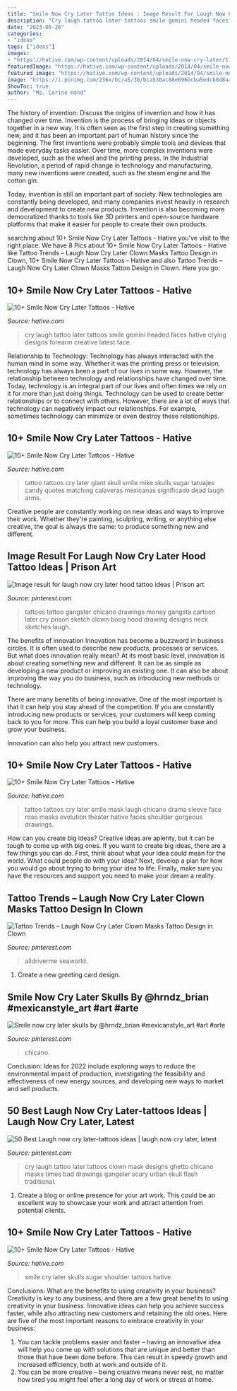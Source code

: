 ```yaml
---
title: "Smile Now Cry Later Tattoo Ideas : Image Result For Laugh Now Cry Later Hood Tattoo Ideas"
description: "Cry laugh tattoo later tattoos smile gemini headed faces hative crying designs forearm creative latest face"
date: "2023-05-26"
categories:
- "ideas"
tags: ["ideas"]
images:
- "https://hative.com/wp-content/uploads/2014/04/smile-now-cry-later/11-two-headed-girls.jpg"
featuredImage: "https://hative.com/wp-content/uploads/2014/04/smile-now-cry-later/11-two-headed-girls.jpg"
featured_image: "https://hative.com/wp-content/uploads/2014/04/smile-now-cry-later/15-laugh-now-cry-later-girls-on-sleeve.jpg"
image: "https://i.pinimg.com/236x/bc/a5/30/bca530ac88e696bcba5edcb8d8aaaf4a--tattoo-mascara-laugh-now-cry-later-tattoo-design.jpg"
ShowToc: true
author: "Ms. Corine Hand"
---
```



The history of invention: Discuss the origins of invention and how it has changed over time.
Invention is the process of bringing ideas or objects together in a new way. It is often seen as the first step in creating something new, and it has been an important part of human history since the beginning.
The first inventions were probably simple tools and devices that made everyday tasks easier. Over time, more complex inventions were developed, such as the wheel and the printing press. In the Industrial Revolution, a period of rapid change in technology and manufacturing, many new inventions were created, such as the steam engine and the cotton gin.

Today, invention is still an important part of society. New technologies are constantly being developed, and many companies invest heavily in research and development to create new products. Invention is also becoming more democratized thanks to tools like 3D printers and open-source hardware platforms that make it easier for people to create their own products.

	

		
searching about 10+ Smile Now Cry Later Tattoos - Hative you've visit to the right place. We have 8 Pics about 10+ Smile Now Cry Later Tattoos - Hative like Tattoo Trends – Laugh Now Cry Later Clown Masks Tattoo Design in Clown, 10+ Smile Now Cry Later Tattoos - Hative and also Tattoo Trends – Laugh Now Cry Later Clown Masks Tattoo Design in Clown. Here you go:
		
    
## 10+ Smile Now Cry Later Tattoos - Hative

<img loading=lazy src="https://hative.com/wp-content/uploads/2014/04/smile-now-cry-later/11-two-headed-girls.jpg" onerror="this.onerror=null;this.src='https://tse4.mm.bing.net/th?id=OIP.GpVSpUiCjGjoy54SYHfTNgHaLF&amp;pid=15.1';" alt="10+ Smile Now Cry Later Tattoos - Hative">

_Source: hative.com_

>cry laugh tattoo later tattoos smile gemini headed faces hative crying designs forearm creative latest face. 

	

Relationship to Technology:
Technology has always interacted with the human mind in some way. Whether it was the printing press or television, technology has always been a part of our lives in some way. However, the relationship between technology and relationships have changed over time. 
Today, technology is an integral part of our lives and often times we rely on it for more than just doing things. Technology can be used to create better relationships or to connect with others. However, there are a lot of ways that technology can negatively impact our relationships. For example, sometimes technology can minimize or even destroy these relationships.

    
## 10+ Smile Now Cry Later Tattoos - Hative

<img loading=lazy src="https://hative.com/wp-content/uploads/2014/04/smile-now-cry-later/10-skulls-arm-tattoo.jpg" onerror="this.onerror=null;this.src='https://tse1.mm.bing.net/th?id=OIP.9gfivShF169C9L-WqSuWugHaLJ&amp;pid=15.1';" alt="10+ Smile Now Cry Later Tattoos - Hative">

_Source: hative.com_

>tattoo tattoos cry later giant skull smile mike skulls sugar tatuajes candy quotes matching calaveras mexicanas significado dead laugh arms. 

	

Creative people are constantly working on new ideas and ways to improve their work. Whether they're painting, sculpting, writing, or anything else creative, the goal is always the same: to produce something new and different.

    
## Image Result For Laugh Now Cry Later Hood Tattoo Ideas | Prison Art

<img loading=lazy src="https://i.pinimg.com/736x/53/87/56/53875655f1e9a5f8eb1db6974868cb9f.jpg" onerror="this.onerror=null;this.src='https://tse3.mm.bing.net/th?id=OIP.LLelQzcizNPp9-Vz_74wHAHaHK&amp;pid=15.1';" alt="Image result for laugh now cry later hood tattoo ideas | Prison art">

_Source: pinterest.com_

>tattoos tattoo gangster chicano drawings money gangsta cartoon later cry prison sketch clown boog hood drawing designs neck sketches laugh. 

	

The benefits of innovation
Innovation has become a buzzword in business circles. It is often used to describe new products, processes or services. But what does innovation really mean?
At its most basic level, innovation is about creating something new and different. It can be as simple as developing a new product or improving an existing one. It can also be about improving the way you do business, such as introducing new methods or technology.

There are many benefits of being innovative. One of the most important is that it can help you stay ahead of the competition. If you are constantly introducing new products or services, your customers will keep coming back to you for more. This can help you build a loyal customer base and grow your business.

Innovation can also help you attract new customers.

    
## 10+ Smile Now Cry Later Tattoos - Hative

<img loading=lazy src="https://hative.com/wp-content/uploads/2014/04/smile-now-cry-later/15-laugh-now-cry-later-girls-on-sleeve.jpg" onerror="this.onerror=null;this.src='https://tse4.mm.bing.net/th?id=OIP.RDy1J5rXKXH7342sY9YoCAHaQA&amp;pid=15.1';" alt="10+ Smile Now Cry Later Tattoos - Hative">

_Source: hative.com_

>tattoo tattoos cry later smile mask laugh chicano drama sleeve face rose masks evolution theater hative faces shoulder gorgeous drawings. 

	

How can you create big ideas?
Creative ideas are aplenty, but it can be tough to come up with big ones. If you want to create big ideas, there are a few things you can do. First, think about what your idea could mean for the world. What could people do with your idea? Next, develop a plan for how you would go about trying to bring your idea to life. Finally, make sure you have the resources and support you need to make your dream a reality.

    
## Tattoo Trends – Laugh Now Cry Later Clown Masks Tattoo Design In Clown

<img loading=lazy src="https://i.pinimg.com/736x/8e/a0/08/8ea008b7d7add6b08216dfbe641a61ee.jpg" onerror="this.onerror=null;this.src='https://tse3.mm.bing.net/th?id=OIP.blN05JM7QhMDBiqQIHC_XQAAAA&amp;pid=15.1';" alt="Tattoo Trends – Laugh Now Cry Later Clown Masks Tattoo Design in Clown">

_Source: pinterest.com_

>alldriverme seaworld. 

	

1. Create a new greeting card design.

    
## Smile Now Cry Later Skulls By @hrndz_brian #mexicanstyle_art #art #arte

<img loading=lazy src="https://i.pinimg.com/originals/b3/b1/e9/b3b1e9e47946cb35bef7bd97cc528dab.jpg" onerror="this.onerror=null;this.src='https://tse3.mm.bing.net/th?id=OIP.FbVVFl8L66_aXrE6Ws9oSQHaIn&amp;pid=15.1';" alt="Smile now cry later skulls by @hrndz_brian #mexicanstyle_art #art #arte">

_Source: pinterest.com_

>chicano. 

	

Conclusion:
Ideas for 2022 include exploring ways to reduce the environmental impact of production, investigating the feasibility and effectiveness of new energy sources, and developing new ways to market and sell products.

    
## 50 Best Laugh Now Cry Later-tattoos Ideas | Laugh Now Cry Later, Latest

<img loading=lazy src="https://i.pinimg.com/236x/bc/a5/30/bca530ac88e696bcba5edcb8d8aaaf4a--tattoo-mascara-laugh-now-cry-later-tattoo-design.jpg" onerror="this.onerror=null;this.src='https://tse1.mm.bing.net/th?id=OIP._Sq21s_XmtxcHVzBjsc3fgAAAA&amp;pid=15.1';" alt="50 Best Laugh now cry later-tattoos ideas | laugh now cry later, latest">

_Source: pinterest.com_

>cry laugh tattoo later tattoos clown mask designs ghetto chicano masks times bad drawings gangster scary urban skull flash traditional. 

	

1. Create a blog or online presence for your art work. This could be an excellent way to showcase your work and attract attention from potential clients.

    
## 10+ Smile Now Cry Later Tattoos - Hative

<img loading=lazy src="https://hative.com/wp-content/uploads/2014/04/smile-now-cry-later/9-sugar-skulls-on-shoulder.jpg" onerror="this.onerror=null;this.src='https://tse1.mm.bing.net/th?id=OIP.IOT5WtlOqom_UpjcG37IqAHaLH&amp;pid=15.1';" alt="10+ Smile Now Cry Later Tattoos - Hative">

_Source: hative.com_

>smile cry later skulls sugar shoulder tattoos hative. 

	

Conclusions: What are the benefits to using creativity in your business?
Creativity is key to any business, and there are a few great benefits to using creativity in your business. Innovative ideas can help you achieve success faster, while also attracting new customers and retaining the old ones. Here are five of the most important reasons to embrace creativity in your business: 

1. You can tackle problems easier and faster – having an innovative idea will help you come up with solutions that are unique and better than those that have been done before. This can result in speedy growth and increased efficiency, both at work and outside of it. 
2. You can be more creative – being creative means never rest, no matter how tired you might feel after a long day of work or stress at home.

